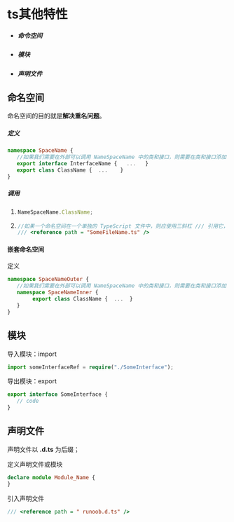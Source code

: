 # ts其他特性

- ##### 命令空间

- ##### 模块

- ##### 声明文件



## 命名空间

命名空间的目的就是**解决重名问题**。

##### 定义

```typescript
namespace SpaceName { 
   //如果我们需要在外部可以调用 NameSpaceName 中的类和接口，则需要在类和接口添加 export 关键字。
   export interface InterfaceName {   ...   }  
   export class ClassName {  ...    }  
}
```

##### 调用

1. ```typescript
   NameSpaceName.ClassName;
   ```

2. ```typescript
   //如果一个命名空间在一个单独的 TypeScript 文件中，则应使用三斜杠 /// 引用它，语法格式如下：
   /// <reference path = "SomeFileName.ts" />
   ```

#### 嵌套命名空间

定义

```typescript
namespace SpaceNameOuter { 
   //如果我们需要在外部可以调用 NameSpaceName 中的类和接口，则需要在类和接口添加 export 关键字。
   namespace SpaceNameInner {  
   		export class ClassName {  ...  }  
   }  
}
```



## 模块

导入模块：import

```typescript
import someInterfaceRef = require("./SomeInterface");
```

导出模块：export

```typescript
export interface SomeInterface { 
   // code
}
```



## 声明文件

声明文件以 **.d.ts** 为后缀；

定义声明文件或模块

```typescript
declare module Module_Name {
}
```

引入声明文件

```typescript
/// <reference path = " runoob.d.ts" />
```

